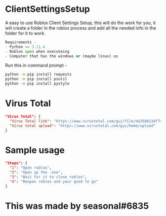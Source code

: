 # ClientSettingsSetup
A easy to use Roblox Client Settings Setup, this will do the work for you,
it will create a folder in the roblox process and add all the needed info in
the folder for it to work.
```py
Requirements -
- Python >= 3.11.4
- Roblox open when executeing
- Computer that has the windows or (maybe linux) os
```
Run this in command prompt -
```cmd
python -m pip install requests
python -m pip install psutil
python -m pip install pystyle
```
# Virus Total
```json
"Virus Total": {
  "Virus Total link": "https://www.virustotal.com/gui/file/da35db234f7482b1bc4ffdce3929de5e6af8bb207784435704d7cb2c261076eb",
  "Virus total upload": "https://www.virustotal.com/gui/home/upload"
}
```
# Sample usage
```json
"Steps": {
  "1": "Open roblox",
  "2": "Open up the .exe",
  "3": "Wait for it to close roblox",
  "4": "Reopen roblox and your good to go"
}
```
# This was made by seasonal#6835
